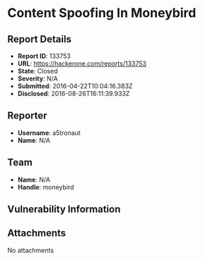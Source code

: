 # Content Spoofing In Moneybird

## Report Details
- **Report ID**: 133753
- **URL**: https://hackerone.com/reports/133753
- **State**: Closed
- **Severity**: N/A
- **Submitted**: 2016-04-22T10:04:16.383Z
- **Disclosed**: 2016-08-26T16:11:39.933Z

## Reporter
- **Username**: a5tronaut
- **Name**: N/A

## Team
- **Name**: N/A
- **Handle**: moneybird

## Vulnerability Information


## Attachments
No attachments
